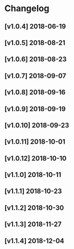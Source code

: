 # Changelog
## [v1.0.4] 2018-06-19
## [v1.0.5] 2018-08-21
## [v1.0.6] 2018-08-23
## [v1.0.7] 2018-09-07
## [v1.0.8] 2018-09-16
## [v1.0.9] 2018-09-19
## [v1.0.10] 2018-09-23
## [v1.0.11] 2018-10-01
## [v1.0.12] 2018-10-10
## [v1.1.0] 2018-10-11
## [v1.1.1] 2018-10-23
## [v1.1.2] 2018-10-30
## [v1.1.3] 2018-11-27
## [v1.1.4] 2018-12-04
